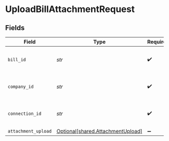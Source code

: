# UploadBillAttachmentRequest


## Fields

| Field                                                                        | Type                                                                         | Required                                                                     | Description                                                                  | Example                                                                      |
| ---------------------------------------------------------------------------- | ---------------------------------------------------------------------------- | ---------------------------------------------------------------------------- | ---------------------------------------------------------------------------- | ---------------------------------------------------------------------------- |
| `bill_id`                                                                    | *str*                                                                        | :heavy_check_mark:                                                           | Unique identifier for a bill.                                                | 13d946f0-c5d5-42bc-b092-97ece17923ab                                         |
| `company_id`                                                                 | *str*                                                                        | :heavy_check_mark:                                                           | Unique identifier for a company.                                             | 8a210b68-6988-11ed-a1eb-0242ac120002                                         |
| `connection_id`                                                              | *str*                                                                        | :heavy_check_mark:                                                           | Unique identifier for a connection.                                          | 2e9d2c44-f675-40ba-8049-353bfcb5e171                                         |
| `attachment_upload`                                                          | [Optional[shared.AttachmentUpload]](../../models/shared/attachmentupload.md) | :heavy_minus_sign:                                                           | N/A                                                                          |                                                                              |